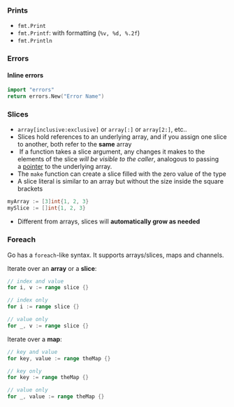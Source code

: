 ### Prints
- `fmt.Print`
- `fmt.Printf`: with formatting (`%v, %d, %.2f`)
- `fmt.Println`
### Errors
#### Inline errors
 ```go 
import "errors"
return errors.New("Error Name")
```

### Slices
- `array[inclusive:exclusive]` or `array[:]` or `array[2:]`, etc..
- Slices hold references to an underlying array, and if you assign one slice to another, both refer to the **same** array
-  If a function takes a slice argument, any changes it makes to the elements of the slice _will be visible to the caller_, analogous to passing a [pointer](https://en.wikipedia.org/wiki/Pointer_%28computer_programming%29) to the underlying array.
- The `make` function can create a slice filled with the zero value of the type
- A slice literal is similar to an array but without the size inside the square brackets
```go
myArray := [3]int{1, 2, 3}
mySlice := []int{1, 2, 3}
```
- Different from arrays, slices will **automatically grow as needed**

### Foreach
Go has a `foreach`-like syntax. It supports arrays/slices, maps and channels.

Iterate over an **array** or a **slice**:
```go
// index and value
for i, v := range slice {}

// index only
for i := range slice {}

// value only
for _, v := range slice {}
```

Iterate over a **map**:
```go
// key and value
for key, value := range theMap {}

// key only
for key := range theMap {}

// value only
for _, value := range theMap {}
```
